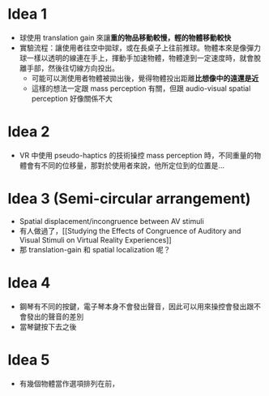 # Idea 1
- 球使用 translation gain 來讓**重的物品移動較慢，輕的物體移動較快**
- 實驗流程：讓使用者往空中拋球，或在長桌子上往前推球。物體本來是像彈力球一樣以透明的線連在手上，揮動手加速物體，物體達到一定速度時，就會脫離手部，然後往切線方向投出。
	- 可能可以測使用者物體被拋出後，覺得物體投出距離**比想像中的遠還是近**
	- 這樣的想法一定跟 mass perception 有關，但跟 audio-visual spatial perception 好像關係不大
# Idea 2
- VR 中使用 pseudo-haptics 的技術操控 mass perception 時，不同重量的物體會有不同的位移量，那對於使用者來說，他所定位到的位置是...
# Idea 3 (Semi-circular arrangement)
- Spatial displacement/incongruence between AV stimuli
- 有人做過了，[[Studying the Effects of Congruence of Auditory and Visual Stimuli on Virtual Reality Experiences]]
- 那 translation-gain 和 spatial localization 呢？
# Idea 4
- 鋼琴有不同的按鍵，電子琴本身不會發出聲音，因此可以用來操控會發出跟不會發出的聲音的差別
- 當琴鍵按下去之後
# Idea 5
- 有幾個物體當作選項排列在前，